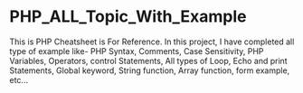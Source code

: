 # PHP_ALL_Topic_With_Example
This is PHP Cheatsheet is For Reference. In this project, I have completed all type of example like- PHP Syntax, Comments, Case Sensitivity,  PHP Variables, Operators, control Statements, All types of Loop, Echo and print Statements, Global keyword, String function, Array function, form example, etc...

